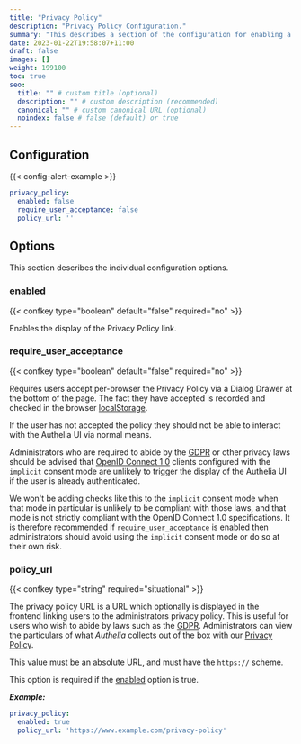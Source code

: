```yaml
---
title: "Privacy Policy"
description: "Privacy Policy Configuration."
summary: "This describes a section of the configuration for enabling a Privacy Policy link display."
date: 2023-01-22T19:58:07+11:00
draft: false
images: []
weight: 199100
toc: true
seo:
  title: "" # custom title (optional)
  description: "" # custom description (recommended)
  canonical: "" # custom canonical URL (optional)
  noindex: false # false (default) or true
---
```


## Configuration

{{< config-alert-example >}}

```yaml {title="configuration.yml"}
privacy_policy:
  enabled: false
  require_user_acceptance: false
  policy_url: ''
```

## Options

This section describes the individual configuration options.

### enabled

{{< confkey type="boolean" default="false" required="no" >}}

Enables the display of the Privacy Policy link.

### require_user_acceptance

{{< confkey type="boolean" default="false" required="no" >}}

Requires users accept per-browser the Privacy Policy via a Dialog Drawer at the bottom of the page. The fact they have
accepted is recorded and checked in the browser
[localStorage](https://developer.mozilla.org/en-US/docs/Web/API/Window/localStorage).

If the user has not accepted the policy they should not be able to interact with the Authelia UI via normal means.

Administrators who are required to abide by the [GDPR] or other privacy laws should be advised that
[OpenID Connect 1.0](../identity-providers/openid-connect/provider.md) clients configured with the `implicit` consent
mode are unlikely to trigger the display of the Authelia UI if the user is already authenticated.

We won't be adding checks like this to the `implicit` consent mode when that mode in particular is unlikely to be
compliant with those laws, and that mode is not strictly compliant with the OpenID Connect 1.0 specifications. It is
therefore recommended if `require_user_acceptance` is enabled then administrators should avoid using the `implicit`
consent mode or do so at their own risk.

### policy_url

{{< confkey type="string" required="situational" >}}

The privacy policy URL is a URL which optionally is displayed in the frontend linking users to the administrators
privacy policy. This is useful for users who wish to abide by laws such as the [GDPR].
Administrators can view the particulars of what _Authelia_ collects out of the box with our
[Privacy Policy](https://www.authelia.com/privacy/#application).

This value must be an absolute URL, and must have the `https://` scheme.

This option is required if the [enabled](#enabled) option is true.

[GDPR]: https://gdpr-info.eu/

_**Example:**_

```yaml
privacy_policy:
  enabled: true
  policy_url: 'https://www.example.com/privacy-policy'
```

